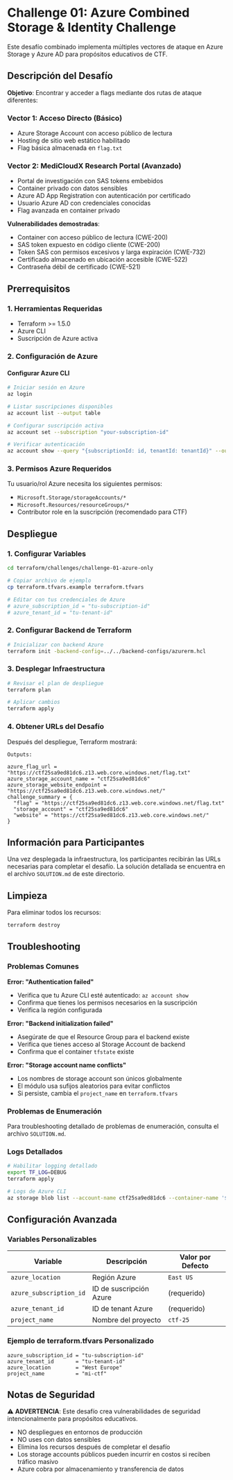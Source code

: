 # Challenge 01: Azure Combined Storage & Identity Challenge

Este desafío combinado implementa múltiples vectores de ataque en Azure Storage y Azure AD para propósitos educativos de CTF.

## Descripción del Desafío

**Objetivo**: Encontrar y acceder a flags mediante dos rutas de ataque diferentes:

### Vector 1: Acceso Directo (Básico)
- Azure Storage Account con acceso público de lectura
- Hosting de sitio web estático habilitado
- Flag básica almacenada en `flag.txt`

### Vector 2: MediCloudX Research Portal (Avanzado)
- Portal de investigación con SAS tokens embebidos
- Container privado con datos sensibles
- Azure AD App Registration con autenticación por certificado
- Usuario Azure AD con credenciales conocidas
- Flag avanzada en container privado

**Vulnerabilidades demostradas**:
- Container con acceso público de lectura (CWE-200)
- SAS token expuesto en código cliente (CWE-200)
- Token SAS con permisos excesivos y larga expiración (CWE-732)
- Certificado almacenado en ubicación accesible (CWE-522)
- Contraseña débil de certificado (CWE-521)

## Prerrequisitos

### 1. Herramientas Requeridas
- Terraform >= 1.5.0
- Azure CLI
- Suscripción de Azure activa

### 2. Configuración de Azure

#### Configurar Azure CLI
```bash
# Iniciar sesión en Azure
az login

# Listar suscripciones disponibles
az account list --output table

# Configurar suscripción activa
az account set --subscription "your-subscription-id"

# Verificar autenticación
az account show --query "{subscriptionId: id, tenantId: tenantId}" --output table
```

### 3. Permisos Azure Requeridos
Tu usuario/rol Azure necesita los siguientes permisos:
- `Microsoft.Storage/storageAccounts/*`
- `Microsoft.Resources/resourceGroups/*`
- Contributor role en la suscripción (recomendado para CTF)

## Despliegue

### 1. Configurar Variables
```bash
cd terraform/challenges/challenge-01-azure-only

# Copiar archivo de ejemplo
cp terraform.tfvars.example terraform.tfvars

# Editar con tus credenciales de Azure
# azure_subscription_id = "tu-subscription-id"
# azure_tenant_id = "tu-tenant-id"
```

### 2. Configurar Backend de Terraform
```bash
# Inicializar con backend Azure
terraform init -backend-config=../../backend-configs/azurerm.hcl
```

### 3. Desplegar Infraestructura
```bash
# Revisar el plan de despliegue
terraform plan

# Aplicar cambios
terraform apply
```

### 4. Obtener URLs del Desafío
Después del despliegue, Terraform mostrará:
```
Outputs:

azure_flag_url = "https://ctf25sa9ed81dc6.z13.web.core.windows.net/flag.txt"
azure_storage_account_name = "ctf25sa9ed81dc6"
azure_storage_website_endpoint = "https://ctf25sa9ed81dc6.z13.web.core.windows.net/"
challenge_summary = {
  "flag" = "https://ctf25sa9ed81dc6.z13.web.core.windows.net/flag.txt"
  "storage_account" = "ctf25sa9ed81dc6"
  "website" = "https://ctf25sa9ed81dc6.z13.web.core.windows.net/"
}
```

## Información para Participantes

Una vez desplegada la infraestructura, los participantes recibirán las URLs necesarias para completar el desafío. La solución detallada se encuentra en el archivo `SOLUTION.md` de este directorio.

## Limpieza

Para eliminar todos los recursos:
```bash
terraform destroy
```

## Troubleshooting

### Problemas Comunes

**Error: "Authentication failed"**
- Verifica que tu Azure CLI esté autenticado: `az account show`
- Confirma que tienes los permisos necesarios en la suscripción
- Verifica la región configurada

**Error: "Backend initialization failed"**
- Asegúrate de que el Resource Group para el backend existe
- Verifica que tienes acceso al Storage Account de backend
- Confirma que el container `tfstate` existe

**Error: "Storage account name conflicts"**
- Los nombres de storage account son únicos globalmente
- El módulo usa sufijos aleatorios para evitar conflictos
- Si persiste, cambia el `project_name` en `terraform.tfvars`

### Problemas de Enumeración

Para troubleshooting detallado de problemas de enumeración, consulta el archivo `SOLUTION.md`.

### Logs Detallados
```bash
# Habilitar logging detallado
export TF_LOG=DEBUG
terraform apply

# Logs de Azure CLI
az storage blob list --account-name ctf25sa9ed81dc6 --container-name '$web' --debug
```

## Configuración Avanzada

### Variables Personalizables

| Variable | Descripción | Valor por Defecto |
|----------|-------------|-------------------|
| `azure_location` | Región Azure | `East US` |
| `azure_subscription_id` | ID de suscripción Azure | (requerido) |
| `azure_tenant_id` | ID de tenant Azure | (requerido) |
| `project_name` | Nombre del proyecto | `ctf-25` |

### Ejemplo de terraform.tfvars Personalizado
```hcl
azure_subscription_id = "tu-subscription-id"
azure_tenant_id       = "tu-tenant-id"
azure_location        = "West Europe"
project_name          = "mi-ctf"
```

## Notas de Seguridad

⚠️ **ADVERTENCIA**: Este desafío crea vulnerabilidades de seguridad intencionalmente para propósitos educativos. 

- NO despliegues en entornos de producción
- NO uses con datos sensibles
- Elimina los recursos después de completar el desafío
- Los storage accounts públicos pueden incurrir en costos si reciben tráfico masivo
- Azure cobra por almacenamiento y transferencia de datos
